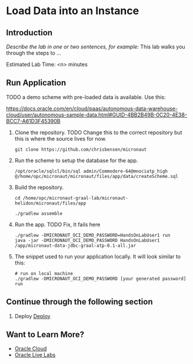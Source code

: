 # Load Data into an Instance

## Introduction

*Describe the lab in one or two sentences, for example:* This lab walks you through the steps to ...

Estimated Lab Time: &lt;n&gt; minutes

## Run Application

TODO a demo scheme with pre-loaded data is available. Use this:

https://docs.oracle.com/en/cloud/paas/autonomous-data-warehouse-cloud/user/autonomous-sample-data.html#GUID-4BB2B49B-0C20-4E38-BCC7-A61D3F45390B

1. Clone the repository.
TODO Change this to the correct repository but this is where the source lives for now.
   ```
   git clone https://github.com/chrisbensen/micronaut
   ```

1. Run the scheme to setup the database for the app.
   ```
   /opt/oracle/sqlcl/bin/sql admin/Commodore-64@mnociatp_high @/home/opc/micronaut/micronaut/files/app/data/createScheme.sql
   ```

1. Build the repository.
   ```
   cd /home/opc/micronaut-graal-lab/micronaut-helidon/micronaut/files/app

   ./gradlew assemble
   ```

1. Run the app.
   TODO Fix, It fails here
   ```
   ./gradlew -DMICRONAUT_OCI_DEMO_PASSWORD=HandsOnLabUser1 run
   java -jar -DMICRONAUT_OCI_DEMO_PASSWORD HandsOnLabUser1 /app/micronaut-data-jdbc-graal-atp-0.1-all.jar
   ```
   
1. The snippet used to run your application locally. It will look similar to this:

   ```shell script
   # run on local machine
   ./gradlew -DMICRONAUT_OCI_DEMO_PASSWORD [your generated password] run
   ```

## Continue through the following section

1. Deploy [Deploy](deploy.md)

## Want to Learn More?

* [Oracle Cloud](http://www.oracle.com/cloud/free)
* [Oracle Live Labs](https://oracle.github.io/learning-library/developer-library/)
